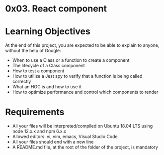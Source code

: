 # 0x03. React component

# Learning Objectives
At the end of this project, you are expected to be able to explain to anyone, without the help of Google:

 - When to use a Class or a function to create a component
 - The lifecycle of a Class component
 - How to test a component
 - How to utilize a Jest spy to verify that a function is being called correctly
 - What an HOC is and how to use it
 - How to optimize performance and control which components to render
# Requirements
 - All your files will be interpreted/compiled on Ubuntu 18.04 LTS using node 12.x.x and npm 6.x.x
 - Allowed editors: vi, vim, emacs, Visual Studio Code
 - All your files should end with a new line
 - A README.md file, at the root of the folder of the project, is mandatory
